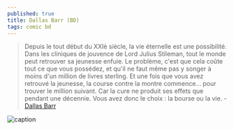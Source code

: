 ```yaml
---
published: true
title: Dallas Barr (BD)
tags: comic bd
---
```

> Depuis le tout début du XXIè siècle, la vie éternelle est une possibilité. Dans les cliniques de jouvence de Lord Julius Stileman, tout le monde peut retrouver sa jeunesse enfuie. Le problème, c'est que cela coûte tout ce que vous possédez, et qu'il ne faut même pas y songer à moins d'un million de livres sterling. Et une fois que vous avez retrouvé la jeunesse, la course contre la montre commence... pour trouver le million suivant. Car la cure ne produit ses effets que pendant une décennie. Vous avez donc le choix : la bourse ou la vie. - [Dallas Barr](https://www.bedetheque.com/serie-90-BD-Dallas-Barr.html)

![caption](https://www.bedetheque.com/media/Couvertures/Couv_51876.jpg)
